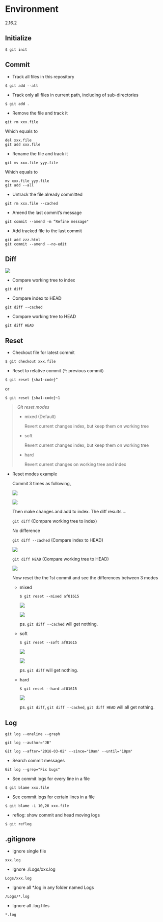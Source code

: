 # Environment

2.16.2



## Initialize

```
$ git init
```


## Commit

- Track all files in this repository

```
$ git add --all
```

- Track only all files in current path, including of sub-directories

```
$ git add .
```


- Remove the file and track it 

```
git rm xxx.file
```
  Which equals to 

```
del xxx.file
git add xxx.file
```

- Rename the file and track it

```
git mv xxx.file yyy.file
```

  Which equals to 

```
mv xxx.file yyy.file
git add --all
```

- Untrack the file already committed

```
git rm xxx.file --cached
```


- Amend the last commit’s message 
```
git commit --amend -m “Refine message"
```


- Add tracked file to the last commit
```
git add zzz.html
git commit --amend --no-edit
```

## Diff


![](assets/010.png)

- Compare working tree to index
```
git diff
```
  
- Compare index to HEAD  
```
git diff --cached
```

- Compare working tree to HEAD
```
git diff HEAD
```

## Reset

- Checkout file for latest commit
```
$ git checkout xxx.file
```

- Reset to relative commit (^: previous commit)
```
$ git reset {sha1-code}^
``` 

or

```
$ git reset {sha1-code}~1
```

> *Git reset modes*
> 
> * mixed (Default)
>
>   Revert current changes index, but keep them on working tree
>
> * soft
>
>   Revert current changes index, but keep them on working tree
>
> * hard
>
>   Revert current changes on working tree and index
>

- Reset modes example

  Commit 3 times as following,

  ![](assets/001.png)

  ![](assets/002.png)


  Then make changes and add to index. The diff results ...

  `git diff` (Compare working tree to index)
  
  No difference

  `git diff --cached` (Compare index to HEAD)

  ![](assets/003.png)

  `git diff HEAD` (Compare working tree to HEAD)

  ![](assets/004.png)


  Now reset the the 1st commit and see the differences between 3 modes

  * mixed 

    ```
    $ git reset --mixed af01615
    ```
    
    ![](assets/005.png)

    ![](assets/006.png)

    ps. `git diff --cached` will get nothing.


  * soft 

    ```
    $ git reset --soft af01615
    ```

    ![](assets/007.png)

    ![](assets/008.png)
    
    ps. `git diff` will get nothing. 


  * hard

    ```
    $ git reset --hard af01615
    ```

    ![](assets/009.png)
    
    ps. `git diff`,  `git diff --cached`,  `git diff HEAD` will all get nothing. 

## Log

```
git log --oneline --graph
```

```
git log --author="JB" 
```

```
Git log --after="2018-03-02" --since="10am" --until="18pm"
```

- Search commit messages
```
Git log --grep="Fix bugs"
```

- See commit logs for every line in a file
```
$ git blame xxx.file
```

- See commit logs for certain lines in a file
```
$ git blame -L 10,20 xxx.file
```

- reflog: show commit and head moving logs
```
$ git reflog
```


## .gitignore

- Ignore single file

`xxx.log`

- Ignore ./Logs/xxx.log

`Logs/xxx.log`

- Ignore all *.log in any folder named Logs

`/Logs/*.log`

- Ignore all .log files

`*.log`


